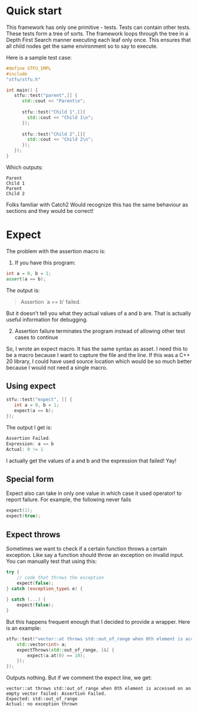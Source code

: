 # Quick start

This framework has only one primitive - tests. Tests can contain other tests. These tests form a tree of sorts. The
framework loops through the tree in a Depth First Search manner executing each leaf only once. This ensures that all
child nodes get the same environment so to say to execute.

Here is a sample test case:

```c++
#define STFU_IMPL
#include
"stfu/stfu.h"

int main() {
   stfu::test("parent",[] {
      std::cout << "Parent\n";
      
      stfu::test("Child 1",[]{
        std::cout << "Child 1\n";
      });
      
      stfu::test("Child 2",[]{
        std::cout << "Child 2\n";
      });
   });
}
```

Which outputs:

```
Parent
Child 1
Parent
Child 2
```

Folks familiar with Catch2 Would recognize this has the same behaviour as sections and they would be correct!

# Expect
The problem with the assertion macro is:

1. If you have this program:
```c++
int a = 0, b = 1;
assert(a == b);
```
The output is:
> Assertion `a == b' failed. 

But it doesn't tell you what they actual values of a and b are. That
is actually useful information for debugging. 

2. Assertion failure terminates the program instead of allowing other
test cases to continue
   
So, I wrote an expect macro. It has the same syntax as asset. I need 
this to be a macro because I want to capture the file and the line. 
If this was a C++ 20 library, I could have used source location which 
would be so much better because I would not need a single macro.

## Using expect
```cpp
stfu::test("expect", [] {
   int a = 0, b = 1;
   expect(a == b);
});
```
The output I get is:
```cpp
Assertion Failed. 
Expression: a == b
Actual: 0 != 1
```
I actually get the values of a and b and the expression that failed!
Yay!

## Special form 
Expect also can take in only one value in which case it used operator!
to report failure. For example, the following never fails 
```cpp
expect(1);
expect(true);
```

## Expect throws
Sometimes we want to check if a certain function throws a certain
exception. Like say a function should throw an exception on invalid input.
You can manually test that using this:
```cpp
try {
    // code that throws the exception
    expect(false);
} catch (exception_type& e) {
    
} catch (...) {
    expect(false);
}
```

But this happens frequent enough that I decided to provide a wrapper.
Here is an example: 
```cpp
stfu::test("vector::at throws std::out_of_range when 0th element is accessed on an empty vector", []{
    std::vector<int> a;
    expectThrows(std::out_of_range, [&] {
        expect(a.at(0) == 10);
    });
});
```
Outputs nothing. But if we comment the expect line, we get:
```
vector::at throws std::out_of_range when 0th element is accessed on an empty vector failed: Assertion Failed.
Expected: std::out_of_range
Actual: no exception thrown
```
